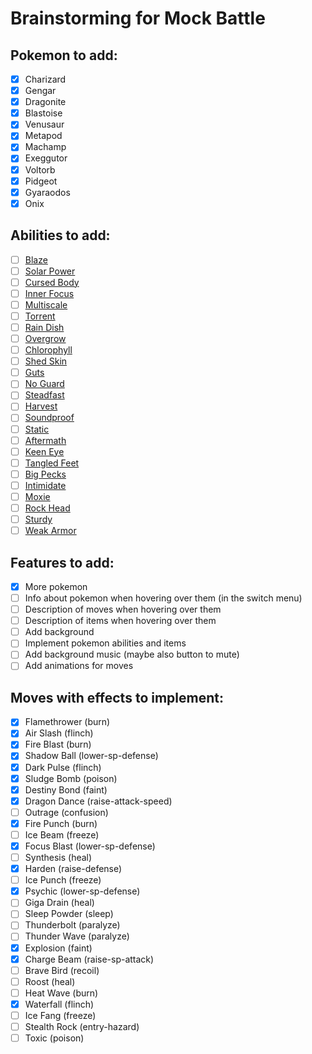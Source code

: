 # Brainstorming for Mock Battle

## Pokemon to add:
- [x] Charizard
- [x] Gengar
- [x] Dragonite
- [x] Blastoise
- [x] Venusaur
- [x] Metapod
- [x] Machamp
- [x] Exeggutor
- [x] Voltorb
- [x] Pidgeot
- [x] Gyaraodos
- [x] Onix

## Abilities to add:
- [ ] [Blaze](https://pokeapi.co/api/v2/ability/66/)
- [ ] [Solar Power](https://pokeapi.co/api/v2/ability/94/)
- [ ] [Cursed Body](https://pokeapi.co/api/v2/ability/130/)
- [ ] [Inner Focus](https://pokeapi.co/api/v2/ability/39/)
- [ ] [Multiscale](https://pokeapi.co/api/v2/ability/136/)
- [ ] [Torrent](https://pokeapi.co/api/v2/ability/67/)
- [ ] [Rain Dish](https://pokeapi.co/api/v2/ability/44/)
- [ ] [Overgrow](https://pokeapi.co/api/v2/ability/65/)
- [ ] [Chlorophyll](https://pokeapi.co/api/v2/ability/34/)
- [ ] [Shed Skin](https://pokeapi.co/api/v2/ability/61/)
- [ ] [Guts](https://pokeapi.co/api/v2/ability/62/)
- [ ] [No Guard](https://pokeapi.co/api/v2/ability/99/)
- [ ] [Steadfast](https://pokeapi.co/api/v2/ability/80/)
- [ ] [Harvest](https://pokeapi.co/api/v2/ability/139/)
- [ ] [Soundproof](https://pokeapi.co/api/v2/ability/43/)
- [ ] [Static](https://pokeapi.co/api/v2/ability/9/)
- [ ] [Aftermath](https://pokeapi.co/api/v2/ability/106/)
- [ ] [Keen Eye](https://pokeapi.co/api/v2/ability/51/)
- [ ] [Tangled Feet](https://pokeapi.co/api/v2/ability/77/)
- [ ] [Big Pecks](https://pokeapi.co/api/v2/ability/145/)
- [ ] [Intimidate](https://pokeapi.co/api/v2/ability/22/)
- [ ] [Moxie](https://pokeapi.co/api/v2/ability/153/)
- [ ] [Rock Head](https://pokeapi.co/api/v2/ability/69/)
- [ ] [Sturdy](https://pokeapi.co/api/v2/ability/5/)
- [ ] [Weak Armor](https://pokeapi.co/api/v2/ability/133/)

## Features to add:
- [x] More pokemon
- [ ] Info about pokemon when hovering over them (in the switch menu)
- [ ] Description of moves when hovering over them
- [ ] Description of items when hovering over them
- [ ] Add background
- [ ] Implement pokemon abilities and items
- [ ] Add background music (maybe also button to mute)
- [ ] Add animations for moves

## Moves with effects to implement:
- [x] Flamethrower (burn)
- [x] Air Slash (flinch)
- [x] Fire Blast (burn)
- [x] Shadow Ball (lower-sp-defense)
- [x] Dark Pulse (flinch)
- [x] Sludge Bomb (poison)
- [x] Destiny Bond (faint)
- [x] Dragon Dance (raise-attack-speed)
- [ ] Outrage (confusion)
- [x] Fire Punch (burn)
- [ ] Ice Beam (freeze)
- [x] Focus Blast (lower-sp-defense)
- [ ] Synthesis (heal)
- [x] Harden (raise-defense)
- [ ] Ice Punch (freeze)
- [x] Psychic (lower-sp-defense)
- [ ] Giga Drain (heal)
- [ ] Sleep Powder (sleep)
- [ ] Thunderbolt (paralyze)
- [ ] Thunder Wave (paralyze)
- [x] Explosion (faint)
- [x] Charge Beam (raise-sp-attack)
- [ ] Brave Bird (recoil)
- [ ] Roost (heal)
- [ ] Heat Wave (burn)
- [x] Waterfall (flinch)
- [ ] Ice Fang (freeze)
- [ ] Stealth Rock (entry-hazard)
- [ ] Toxic (poison)